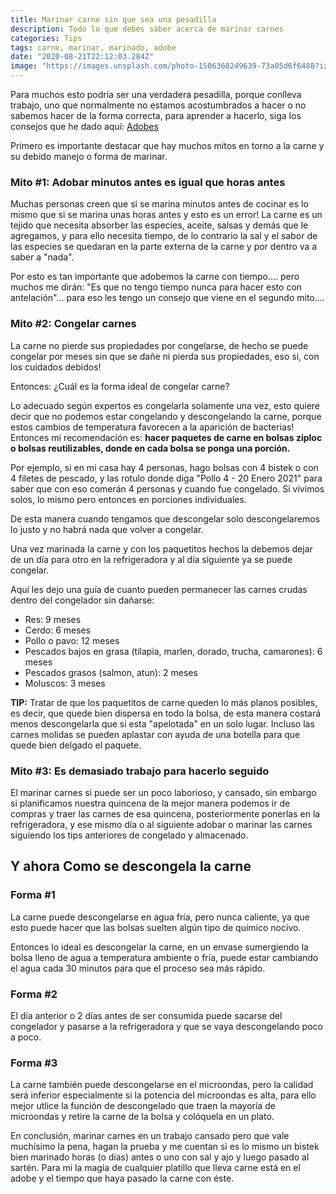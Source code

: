```yaml
---
title: Marinar carne sin que sea una pesadilla
description: Todo lo que debes saber acerca de marinar carnes
categories: Tips
tags: carne, marinar, marinado, adobe
date: "2020-08-21T22:12:03.284Z"
image: "https://images.unsplash.com/photo-1506368249639-73a05d6f6488?ixlib=rb-1.2.1&ixid=eyJhcHBfaWQiOjEyMDd9&auto=format&fit=crop&w=934&q=80 934w"
---
```


Para muchos esto podría ser una verdadera pesadilla, porque conlleva trabajo, uno que normalmente no estamos acostumbrados a hacer o no sabemos hacer de la forma correcta, para aprender a hacerlo, siga los consejos que he dado aquí: [Adobes](/Adobes/)

Primero es importante destacar que hay muchos mitos en torno a la carne y su debido manejo o forma de marinar.

### Mito #1: Adobar minutos antes es igual que horas antes

Muchas personas creen que si se marina minutos antes de cocinar es lo mismo que si se marina unas horas antes y esto es un error! La carne es un tejido que necesita absorber las especies, aceite, salsas y demás que le agregamos, y para ello necesita tiempo, de lo contrario la sal y el sabor de las especies se quedaran en la parte externa de la carne y por dentro va a saber a "nada".

Por esto es tan importante que adobemos la carne con tiempo.... pero muchos me dirán: "Es que no tengo tiempo nunca para hacer esto con antelación"... para eso les tengo un consejo que viene en el  segundo mito....

### Mito #2: Congelar carnes

La carne no pierde sus propiedades por congelarse, de hecho se puede congelar por meses sin que se dañe ni pierda sus propiedades, eso si, con los cuidados debidos!

Entonces: ¿Cuál es la forma ideal de congelar carne?

Lo adecuado según expertos es congelarla solamente una vez, esto quiere decir que no podemos estar congelando y descongelando la carne, porque estos cambios de temperatura favorecen a la aparición de bacterias!  Entonces mi recomendación es:  **hacer paquetes de carne en bolsas ziploc o bolsas reutilizables, donde en cada bolsa se ponga una porción.**

Por ejemplo, si en mi casa hay 4 personas, hago bolsas con 4 bistek o con 4 filetes de pescado, y las rotulo donde diga "Pollo 4 - 20 Enero 2021" para saber que con eso comerán 4 personas y cuando fue congelado. Si vivimos solos, lo mismo pero entonces en porciones individuales.

De esta manera cuando tengamos que descongelar solo descongelaremos lo justo y no habrá nada que volver a congelar.

Una vez marinada la carne y con los paquetitos hechos la debemos dejar de un día para otro en la refrigeradora y al día siguiente ya se puede congelar.

Aquí les dejo una guía de cuanto pueden permanecer las carnes crudas dentro del congelador sin dañarse:

- Res: 9 meses
- Cerdo: 6 meses
- Pollo o pavo: 12 meses
- Pescados bajos en grasa (tilapia, marlen, dorado, trucha, camarones): 6 meses
- Pescados grasos (salmon, atun): 2 meses
- Moluscos: 3 meses

**TIP:** Tratar de que los paquetitos de carne queden lo más planos posibles, es decir, que quede bien dispersa en todo la bolsa, de esta manera costará menos descongelarla que si esta "apelotada" en un solo lugar. Incluso las carnes molidas se pueden aplastar con ayuda de una botella para que quede bien delgado el paquete.

### Mito #3: Es demasiado trabajo para hacerlo seguido

El marinar carnes si puede ser un poco laborioso, y cansado, sin embargo si planificamos nuestra quincena de la mejor manera podemos ir de compras y traer las carnes de esa quincena, posteriormente ponerlas en la refrigeradora, y ese mismo día o al siguiente adobar o marinar las carnes siguiendo los tips anteriores de congelado y almacenado.

## Y ahora Como se descongela la carne

### Forma #1

La carne puede descongelarse en agua fría, pero nunca caliente, ya que esto puede hacer que las bolsas suelten algún tipo de químico nocivo.

Entonces lo ideal es descongelar la carne, en un envase sumergiendo la bolsa lleno de agua a temperatura ambiente o fría, puede estar cambiando el agua cada 30 minutos para que el proceso sea más rápido.

### Forma #2

El día anterior o 2 días antes de ser consumida puede sacarse del congelador y pasarse a la refrigeradora y que se vaya descongelando poco a poco.

### Forma #3

La carne también puede descongelarse en el microondas, pero la calidad será inferior especialmente si la potencia del microondas es alta, para ello mejor utlice la función de descongelado que traen la mayoría de microondas y retire la carne de la bolsa y colóquela en un plato.

En conclusión, marinar carnes en un trabajo cansado pero que vale muchísimo la pena, hagan la prueba y me cuentan si es lo mismo un bistek bien marinado horas (o días) antes o uno con sal y ajo y luego pasado al sartén. Para mi la magia de cualquier platillo que lleva carne está en el adobe y el tiempo que haya pasado la carne con éste.
